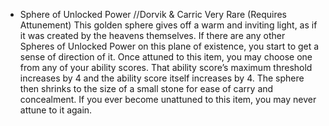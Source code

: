 - Sphere of Unlocked Power //Dorvik & Carric
Very Rare (Requires Attunement) This golden sphere gives off a warm and inviting light, as if it was created by the heavens themselves. If there are any other Spheres of Unlocked Power on this plane of existence, you start to get a sense of direction of it. Once attuned to this item, you may choose one from any of your ability scores. That ability score’s maximum threshold increases by 4 and the ability score itself increases by 4. The sphere then shrinks to the size of a small stone for ease of carry and concealment. If you ever become unattuned to this item, you may never attune to it again.